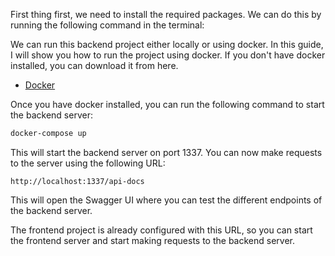 First thing first, we need to install the required packages. We can do this by running the following command in the terminal:

We can run this backend project either locally or using docker. In this guide, I will show you how to run the project using docker. If you don't have docker installed, you can download it from here.

- [Docker](https://www.docker.com/products/docker-desktop)

Once you have docker installed, you can run the following command to start the backend server:

```bash
docker-compose up
```

This will start the backend server on port 1337. You can now make requests to the server using the following URL:

```
http://localhost:1337/api-docs
```

This will open the Swagger UI where you can test the different endpoints of the backend server.

The frontend project is already configured with this URL, so you can start the frontend server and start making requests to the backend server.
